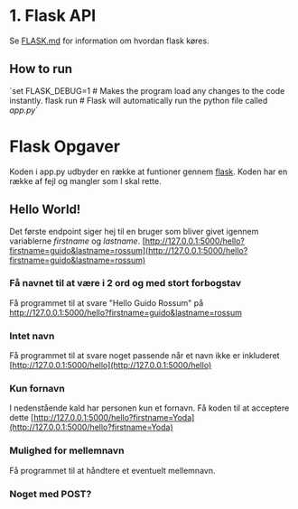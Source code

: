 # 1. Flask API
Se [FLASK.md](FLASK.md) for information om hvordan flask køres.

## How to run
´set FLASK_DEBUG=1 # Makes the program load any changes to the code instantly.
flask run # Flask will automatically run the python file called *app.py*´

# Flask Opgaver
Koden i app.py udbyder en række at funtioner gennem [flask](https://flask.palletsprojects.com/en/2.0.x/).
Koden har en række af fejl og mangler som I skal rette.

## Hello World!
Det første endpoint siger hej til en bruger som bliver givet igennem variablerne _firstname_ og _lastname_.
[http://127.0.0.1:5000/hello?firstname=guido&lastname=rossum](http://127.0.0.1:5000/hello?firstname=guido&lastname=rossum)

### Få navnet til at være i 2 ord og med stort forbogstav
Få programmet til at svare "Hello Guido Rossum" på http://127.0.0.1:5000/hello?firstname=guido&lastname=rossum

### Intet navn
Få programmet til at svare noget passende når et navn ikke er inkluderet [http://127.0.0.1:5000/hello](http://127.0.0.1:5000/hello)

### Kun fornavn
I nedenstående kald har personen kun et fornavn. Få koden til at acceptere dette
[http://127.0.0.1:5000/hello?firstname=Yoda](http://127.0.0.1:5000/hello?firstname=Yoda)

### Mulighed for mellemnavn
Få programmet til at håndtere et eventuelt mellemnavn.




### Noget med POST?
